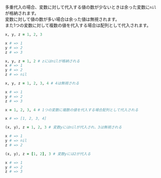 多重代入の場合、変数に対して代入する値の数が少ないときは余った変数に`nil`が格納されます。  
変数に対して値の数が多い場合は余った値は無視されます。  
また1つの変数に対して複数の値を代入する場合は配列として代入されます。  

```ruby
x, y, z = 1, 2, 3

x # => 1
y # => 2
z # => 3
```

```ruby
x, y, z = 1, 2 # zにはnilが格納される
x # => 1
y # => 2
z # => nil
```

```ruby
x, y, z = 1, 2, 3, 4 # 4は無視される

x # => 1
y # => 2
z # => 3
```

```ruby
x = 1, 2, 3, 4 # 1つの変数に複数の値を代入する場合配列として代入される

x # => [1, 2, 3, 4]
```

```ruby
(x, y), z = 1, 2, 3 # 変数yにはnilが代入され、3は無視される

x # => 1
y # => nil
z # => 2
```

```ruby
(x, y), z = [1, 2], 3 # 変数yには2が代入る

x # => 1
y # => 2
z # => 3
```